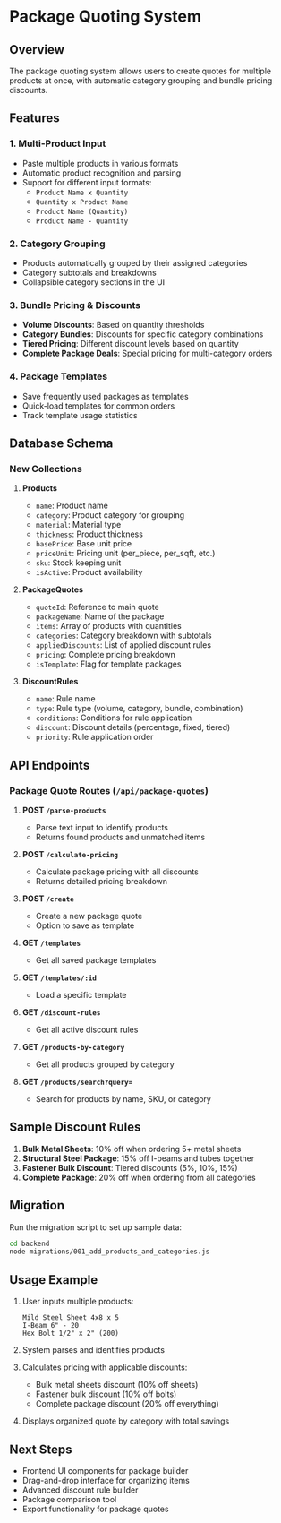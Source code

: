 # Package Quoting System

## Overview
The package quoting system allows users to create quotes for multiple products at once, with automatic category grouping and bundle pricing discounts.

## Features

### 1. Multi-Product Input
- Paste multiple products in various formats
- Automatic product recognition and parsing
- Support for different input formats:
  - `Product Name x Quantity`
  - `Quantity x Product Name`
  - `Product Name (Quantity)`
  - `Product Name - Quantity`

### 2. Category Grouping
- Products automatically grouped by their assigned categories
- Category subtotals and breakdowns
- Collapsible category sections in the UI

### 3. Bundle Pricing & Discounts
- **Volume Discounts**: Based on quantity thresholds
- **Category Bundles**: Discounts for specific category combinations
- **Tiered Pricing**: Different discount levels based on quantity
- **Complete Package Deals**: Special pricing for multi-category orders

### 4. Package Templates
- Save frequently used packages as templates
- Quick-load templates for common orders
- Track template usage statistics

## Database Schema

### New Collections

1. **Products**
   - `name`: Product name
   - `category`: Product category for grouping
   - `material`: Material type
   - `thickness`: Product thickness
   - `basePrice`: Base unit price
   - `priceUnit`: Pricing unit (per_piece, per_sqft, etc.)
   - `sku`: Stock keeping unit
   - `isActive`: Product availability

2. **PackageQuotes**
   - `quoteId`: Reference to main quote
   - `packageName`: Name of the package
   - `items`: Array of products with quantities
   - `categories`: Category breakdown with subtotals
   - `appliedDiscounts`: List of applied discount rules
   - `pricing`: Complete pricing breakdown
   - `isTemplate`: Flag for template packages

3. **DiscountRules**
   - `name`: Rule name
   - `type`: Rule type (volume, category, bundle, combination)
   - `conditions`: Conditions for rule application
   - `discount`: Discount details (percentage, fixed, tiered)
   - `priority`: Rule application order

## API Endpoints

### Package Quote Routes (`/api/package-quotes`)

1. **POST `/parse-products`**
   - Parse text input to identify products
   - Returns found products and unmatched items

2. **POST `/calculate-pricing`**
   - Calculate package pricing with all discounts
   - Returns detailed pricing breakdown

3. **POST `/create`**
   - Create a new package quote
   - Option to save as template

4. **GET `/templates`**
   - Get all saved package templates

5. **GET `/templates/:id`**
   - Load a specific template

6. **GET `/discount-rules`**
   - Get all active discount rules

7. **GET `/products-by-category`**
   - Get all products grouped by category

8. **GET `/products/search?query=`**
   - Search for products by name, SKU, or category

## Sample Discount Rules

1. **Bulk Metal Sheets**: 10% off when ordering 5+ metal sheets
2. **Structural Steel Package**: 15% off I-beams and tubes together
3. **Fastener Bulk Discount**: Tiered discounts (5%, 10%, 15%)
4. **Complete Package**: 20% off when ordering from all categories

## Migration

Run the migration script to set up sample data:

```bash
cd backend
node migrations/001_add_products_and_categories.js
```

## Usage Example

1. User inputs multiple products:
   ```
   Mild Steel Sheet 4x8 x 5
   I-Beam 6" - 20
   Hex Bolt 1/2" x 2" (200)
   ```

2. System parses and identifies products
3. Calculates pricing with applicable discounts:
   - Bulk metal sheets discount (10% off sheets)
   - Fastener bulk discount (10% off bolts)
   - Complete package discount (20% off everything)

4. Displays organized quote by category with total savings

## Next Steps

- Frontend UI components for package builder
- Drag-and-drop interface for organizing items
- Advanced discount rule builder
- Package comparison tool
- Export functionality for package quotes